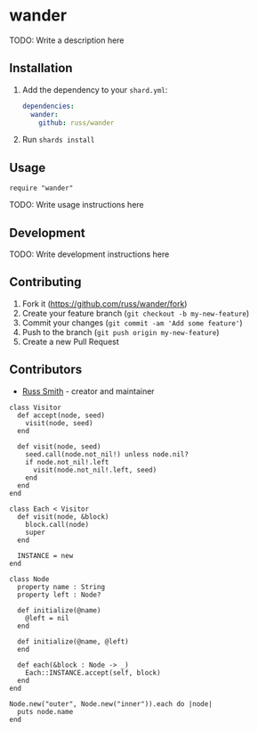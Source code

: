# wander

TODO: Write a description here

## Installation

1. Add the dependency to your `shard.yml`:

   ```yaml
   dependencies:
     wander:
       github: russ/wander
   ```

2. Run `shards install`

## Usage

```crystal
require "wander"
```

TODO: Write usage instructions here

## Development

TODO: Write development instructions here

## Contributing

1. Fork it (<https://github.com/russ/wander/fork>)
2. Create your feature branch (`git checkout -b my-new-feature`)
3. Commit your changes (`git commit -am 'Add some feature'`)
4. Push to the branch (`git push origin my-new-feature`)
5. Create a new Pull Request

## Contributors

- [Russ Smith](https://github.com/russ) - creator and maintainer



``` crystal
class Visitor
  def accept(node, seed)
    visit(node, seed)
  end
 
  def visit(node, seed)
    seed.call(node.not_nil!) unless node.nil?
    if node.not_nil!.left
      visit(node.not_nil!.left, seed)
    end
  end
end
 
class Each < Visitor
  def visit(node, &block)
    block.call(node)
    super
  end
 
  INSTANCE = new
end
 
class Node
  property name : String
  property left : Node?
 
  def initialize(@name)
    @left = nil
  end
 
  def initialize(@name, @left)
  end
 
  def each(&block : Node -> _)
    Each::INSTANCE.accept(self, block)
  end
end
 
Node.new("outer", Node.new("inner")).each do |node|
  puts node.name
end
```
